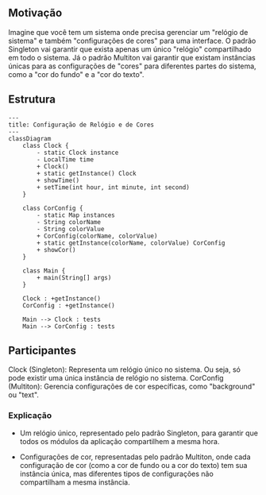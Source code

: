## Motivação

Imagine que você tem um sistema onde precisa gerenciar um "relógio de sistema" e também "configurações de cores" para uma interface. O padrão Singleton vai garantir que exista apenas um único "relógio" compartilhado em todo o sistema. Já o padrão Multiton vai garantir que existam instâncias únicas para as configurações de "cores" para diferentes partes do sistema, como a "cor do fundo" e a "cor do texto".



## Estrutura

```mermaid
---
title: Configuração de Relógio e de Cores
---
classDiagram
    class Clock {
        - static Clock instance
        - LocalTime time
        + Clock()
        + static getInstance() Clock
        + showTime()
        + setTime(int hour, int minute, int second)
    }

    class CorConfig {
        - static Map instances
        - String colorName
        - String colorValue
        + CorConfig(colorName, colorValue)
        + static getInstance(colorName, colorValue) CorConfig
        + showCor()
    }

    class Main {
        + main(String[] args)
    }

    Clock : +getInstance()
    CorConfig : +getInstance()

    Main --> Clock : tests
    Main --> CorConfig : tests

```
## Participantes
Clock (Singleton): Representa um relógio único no sistema. Ou seja, só pode existir uma única instância de relógio no sistema.
CorConfig (Multiton): Gerencia configurações de cor específicas, como "background" ou "text".


### Explicação

- Um relógio único, representado pelo padrão Singleton, para garantir que todos os módulos da aplicação compartilhem a mesma hora.

- Configurações de cor, representadas pelo padrão Multiton, onde cada configuração de cor (como a cor de fundo ou a cor do texto) tem sua instância única, mas diferentes tipos de configurações não compartilham a mesma instância.